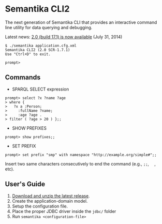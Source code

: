 Semantika CLI2
==============
The next generation of Semantika CLI that provides an interactive command line utility for data querying and debugging.

Latest news: [2.0 (build 17.1) is now available](https://github.com/obidea/semantika-cli2/releases/tag/v2.0_17.1) (July 31, 2014)

```
$ ./semantika application.cfg.xml
Semantika CLI2 (2.0 SCR-1.7.1)
Use "Ctrl+D" to exit.

prompt>
```

Commands
--------

* SPARQL SELECT expression

```
prompt> select ?x ?name ?age
> where {
>   ?x a :Person;
>     :fullName ?name;
>     :age ?age .
> filter ( ?age > 20 ) };;
```

* SHOW PREFIXES

```
prompt> show prefixes;;
```

* SET PREFIX

```
prompt> set prefix "smp" with namespace "http://example.org/simple#";;
```

Insert two same characters consecutively to end the command (e.g., `;;`, `  `, etc).

User's Guide
------------

1. [Download and unzip the latest release](https://github.com/obidea/semantika-cli2/releases).
2. Create the application-domain model.
3. Setup the configuration file.
4. Place the proper JDBC driver inside the `jdbc/` folder
5. Run `semantika <configuration-file>`
